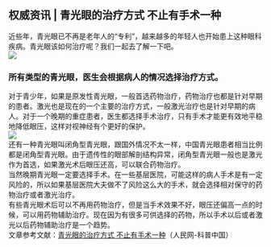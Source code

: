 ## 权威资讯 | 青光眼的治疗方式 不止有手术一种  
近些年，青光眼已不再是老年人的“专利”，越来越多的年轻人也开始患上这种眼科疾病。青光眼该如何治疗呢？我们一起去了解一下吧。  
![](http://cdncms.v-keep.cn/wp-content/uploads/2019/11/cd081680.jpg)  
### 所有类型的青光眼，医生会根据病人的情况选择治疗方式。  
对于青少年，如果是原发性青光眼，一般首选药物治疗，药物治疗也都是针对早期的患者。激光也是现在的一个主要的治疗方式，一般激光治疗也是针对早期的病人。对于一个晚期的重症患者，医生都选择手术治疗，只有手术才能更有效地平稳地降低眼压，这样对视神经有个更好的保护。  
![](http://cdncms.v-keep.cn/wp-content/uploads/2019/11/1f1b-ihfpfvz4697706.jpg)  
还有一种青光眼叫闭角型青光眼，跟国外情况不太一样，中国青光眼患者相当比例都是闭角型青光眼。由于遗传性的眼部解剖结构异常，闭角型青光眼一般也是激光作为首选，如果激光术后眼压还高，可以联合药物治疗。  
当然晚期青光眼一定要选择手术。在一些基层医院，可能这样的病人手术是有一定风险的，所以如果基层医院大夫做不了风险这么大的手术，就会选择相对保守的药物治疗或者激光治疗。  
有些青光眼术后可以不再用药物治疗，但是当手术效果不好，眼压还偏高一点的时候，可以用药物辅助治疗。现在因为有很多可供选择的药物，所以手术以后或者激光以后药物辅助治疗是一个趋势。  
文章参考文献：<a href="http://lxjk.people.cn/n1/2019/0905/c404177-31339044.html">青光眼的治疗方式&nbsp;不止有手术一种</a>（人民网-科普中国）  
